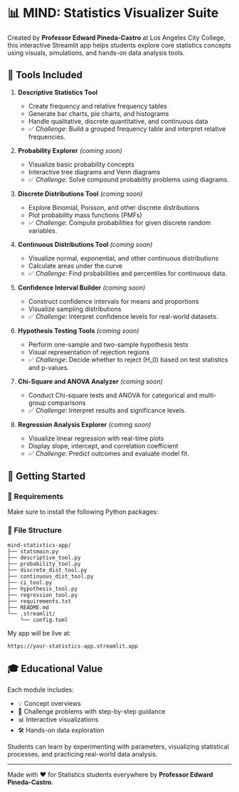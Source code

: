 # 📊 MIND: Statistics Visualizer Suite

Created by **Professor Edward Pineda-Castro** at Los Angeles City College, this interactive Streamlit app helps students explore core statistics concepts using visuals, simulations, and hands-on data analysis tools.

## 🚀 Tools Included

1. **Descriptive Statistics Tool**
   - Create frequency and relative frequency tables
   - Generate bar charts, pie charts, and histograms
   - Handle qualitative, discrete quantitative, and continuous data
   - ✅ *Challenge*: Build a grouped frequency table and interpret relative frequencies.

2. **Probability Explorer** *(coming soon)*
   - Visualize basic probability concepts
   - Interactive tree diagrams and Venn diagrams
   - ✅ *Challenge*: Solve compound probability problems using diagrams.

3. **Discrete Distributions Tool** *(coming soon)*
   - Explore Binomial, Poisson, and other discrete distributions
   - Plot probability mass functions (PMFs)
   - ✅ *Challenge*: Compute probabilities for given discrete random variables.

4. **Continuous Distributions Tool** *(coming soon)*
   - Visualize normal, exponential, and other continuous distributions
   - Calculate areas under the curve
   - ✅ *Challenge*: Find probabilities and percentiles for continuous data.

5. **Confidence Interval Builder** *(coming soon)*
   - Construct confidence intervals for means and proportions
   - Visualize sampling distributions
   - ✅ *Challenge*: Interpret confidence levels for real-world datasets.

6. **Hypothesis Testing Tools** *(coming soon)*
   - Perform one-sample and two-sample hypothesis tests
   - Visual representation of rejection regions
   - ✅ *Challenge*: Decide whether to reject \(H_0\) based on test statistics and p-values.

7. **Chi-Square and ANOVA Analyzer** *(coming soon)*
   - Conduct Chi-square tests and ANOVA for categorical and multi-group comparisons
   - ✅ *Challenge*: Interpret results and significance levels.

8. **Regression Analysis Explorer** *(coming soon)*
   - Visualize linear regression with real-time plots
   - Display slope, intercept, and correlation coefficient
   - ✅ *Challenge*: Predict outcomes and evaluate model fit.

## 🏁 Getting Started

### 🔧 Requirements
Make sure to install the following Python packages:
### 📁 File Structure

<pre><code>mind-statistics-app/
├── statsmain.py
├── descriptive_tool.py
├── probability_tool.py
├── discrete_dist_tool.py
├── continuous_dist_tool.py
├── ci_tool.py
├── hypothesis_tool.py
├── regression_tool.py
├── requirements.txt
├── README.md
└── .streamlit/
    └── config.toml
</code></pre>

<p>My app will be live at:</p>
<pre><code>https://your-statistics-app.streamlit.app
</code></pre>

## 🎓 Educational Value
Each module includes:
- 💡 Concept overviews
- 📘 Challenge problems with step-by-step guidance
- 📊 Interactive visualizations
- 🛠️ Hands-on data exploration

Students can learn by experimenting with parameters, visualizing statistical processes, and practicing real-world data analysis.

---

Made with ❤️ for Statistics students everywhere by **Professor Edward Pineda-Castro**.

